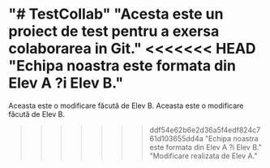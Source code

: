 "# TestCollab" 
"Acesta este un proiect de test pentru a exersa colaborarea in Git." 
<<<<<<< HEAD
"Echipa noastra este formata din Elev A ?i Elev B." 
=======
Aceasta este o modificare făcută de Elev B.
Aceasta este o modificare făcută de Elev B.
>>>>>>> ddf54e62b6e2d36a5f4edf824c761d103655dd4a
"Echipa noastra este formata din Elev A ?i Elev B." 
"Modificare realizata de Elev A." 
